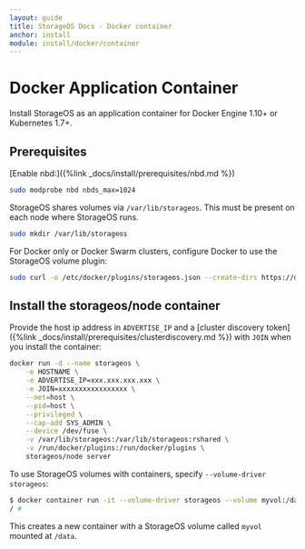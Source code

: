 ```yaml
---
layout: guide
title: StorageOS Docs - Docker container
anchor: install
module: install/docker/container
---
```


# Docker Application Container

Install StorageOS as an application container for Docker Engine 1.10+ or
Kubernetes 1.7+.

## Prerequisites

[Enable nbd:]({%link _docs/install/prerequisites/nbd.md %})
```bash
sudo modprobe nbd nbds_max=1024
```

StorageOS shares volumes via `/var/lib/storageos`.  This must be
present on each node where StorageOS runs.

```bash
sudo mkdir /var/lib/storageos
```

For Docker only or Docker Swarm clusters, configure Docker to use the StorageOS
volume plugin:

```bash
sudo curl -o /etc/docker/plugins/storageos.json --create-dirs https://docs.storageos.com/assets/storageos.json
```

## Install the storageos/node container

Provide the host ip address in `ADVERTISE_IP` and a [cluster discovery
token]({%link _docs/install/prerequisites/clusterdiscovery.md %}) with
`JOIN` when you install the container:

```bash
docker run -d --name storageos \
    -e HOSTNAME \
    -e ADVERTISE_IP=xxx.xxx.xxx.xxx \
    -e JOIN=xxxxxxxxxxxxxxxxx \
    --net=host \
    --pid=host \
    --privileged \
    --cap-add SYS_ADMIN \
    --device /dev/fuse \
    -v /var/lib/storageos:/var/lib/storageos:rshared \
    -v /run/docker/plugins:/run/docker/plugins \
    storageos/node server
```

To use StorageOS volumes with containers, specify `--volume-driver storageos`:

```bash
$ docker container run -it --volume-driver storageos --volume myvol:/data busybox sh
/ #
```
This creates a new container with a StorageOS volume called `myvol` mounted at `/data`.
